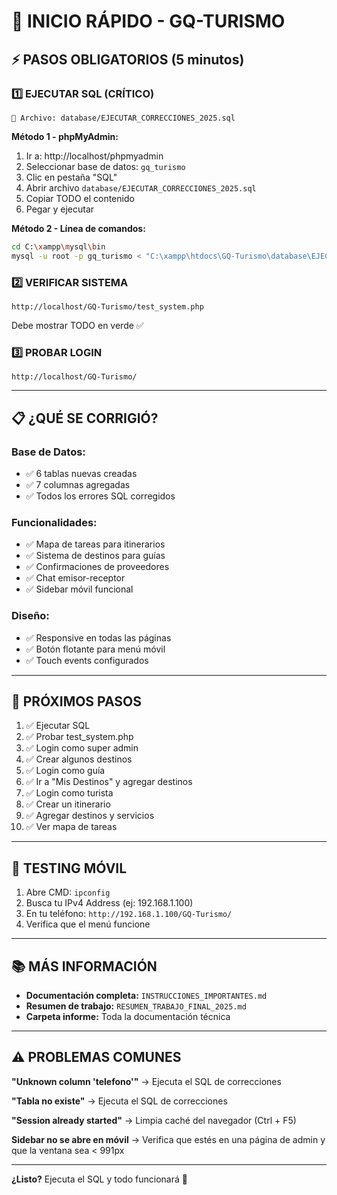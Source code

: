# 🚀 INICIO RÁPIDO - GQ-TURISMO

## ⚡ PASOS OBLIGATORIOS (5 minutos)

### 1️⃣ EJECUTAR SQL (CRÍTICO)
```
📁 Archivo: database/EJECUTAR_CORRECCIONES_2025.sql
```

**Método 1 - phpMyAdmin:**
1. Ir a: http://localhost/phpmyadmin
2. Seleccionar base de datos: `gq_turismo`
3. Clic en pestaña "SQL"
4. Abrir archivo `database/EJECUTAR_CORRECCIONES_2025.sql`
5. Copiar TODO el contenido
6. Pegar y ejecutar

**Método 2 - Línea de comandos:**
```bash
cd C:\xampp\mysql\bin
mysql -u root -p gq_turismo < "C:\xampp\htdocs\GQ-Turismo\database\EJECUTAR_CORRECCIONES_2025.sql"
```

### 2️⃣ VERIFICAR SISTEMA
```
http://localhost/GQ-Turismo/test_system.php
```
Debe mostrar TODO en verde ✅

### 3️⃣ PROBAR LOGIN
```
http://localhost/GQ-Turismo/
```

---

## 📋 ¿QUÉ SE CORRIGIÓ?

### Base de Datos:
- ✅ 6 tablas nuevas creadas
- ✅ 7 columnas agregadas
- ✅ Todos los errores SQL corregidos

### Funcionalidades:
- ✅ Mapa de tareas para itinerarios
- ✅ Sistema de destinos para guías
- ✅ Confirmaciones de proveedores
- ✅ Chat emisor-receptor
- ✅ Sidebar móvil funcional

### Diseño:
- ✅ Responsive en todas las páginas
- ✅ Botón flotante para menú móvil
- ✅ Touch events configurados

---

## 🎯 PRÓXIMOS PASOS

1. ✅ Ejecutar SQL
2. ✅ Probar test_system.php
3. ✅ Login como super admin
4. ✅ Crear algunos destinos
5. ✅ Login como guía
6. ✅ Ir a "Mis Destinos" y agregar destinos
7. ✅ Login como turista
8. ✅ Crear un itinerario
9. ✅ Agregar destinos y servicios
10. ✅ Ver mapa de tareas

---

## 📱 TESTING MÓVIL

1. Abre CMD: `ipconfig`
2. Busca tu IPv4 Address (ej: 192.168.1.100)
3. En tu teléfono: `http://192.168.1.100/GQ-Turismo/`
4. Verifica que el menú funcione

---

## 📚 MÁS INFORMACIÓN

- **Documentación completa:** `INSTRUCCIONES_IMPORTANTES.md`
- **Resumen de trabajo:** `RESUMEN_TRABAJO_FINAL_2025.md`
- **Carpeta informe:** Toda la documentación técnica

---

## ⚠️ PROBLEMAS COMUNES

**"Unknown column 'telefono'"**
→ Ejecuta el SQL de correcciones

**"Tabla no existe"**
→ Ejecuta el SQL de correcciones

**"Session already started"**
→ Limpia caché del navegador (Ctrl + F5)

**Sidebar no se abre en móvil**
→ Verifica que estés en una página de admin y que la ventana sea < 991px

---

**¿Listo?** Ejecuta el SQL y todo funcionará 🚀
